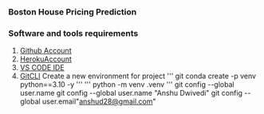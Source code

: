 ### Boston House Pricing Prediction
### Software and tools requirements
1. [Github Account](https://github.com/anshud28/pricing_boston)
2. [HerokuAccount](https://heroku.com)
3. [VS CODE IDE](https://code.visualstudio.com/)
4. [GitCLI](https://git-scm.com/book/en/v2/Getting-Started-The-Command-Line)
Create a new environment for project
'''
git conda create -p venv python==3.10 -y
'''
'''
python -m venv .venv
'''
git config --global user.name
git config --global user.name "Anshu Dwivedi"
git config --global user.email"anshud28@gmail.com"
